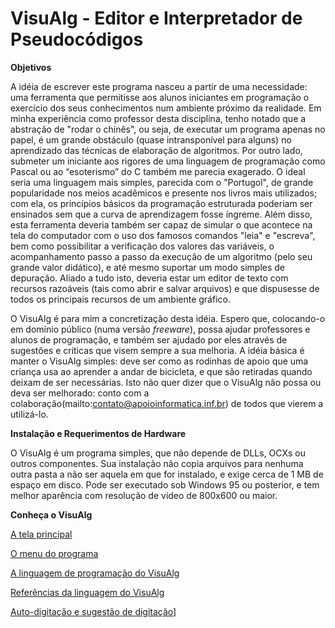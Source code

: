 # VisuAlg - Editor e Interpretador de Pseudocódigos

**Objetivos**

A idéia de escrever este programa nasceu a partir de uma necessidade: uma ferramenta que permitisse aos alunos iniciantes em programação o exercício dos seus conhecimentos num ambiente próximo da realidade. Em minha experiência como professor desta disciplina, tenho notado que a abstração de "rodar o chinês", ou seja, de executar um programa apenas no papel, é um grande obstáculo (quase intransponível para alguns) no aprendizado das técnicas de elaboração de algoritmos. Por outro lado, submeter um iniciante aos rigores de uma linguagem de programação como Pascal ou ao “esoterismo” do C também me parecia exagerado. O ideal seria uma linguagem mais simples, parecida com o "Portugol", de grande popularidade nos meios acadêmicos e presente nos livros mais utilizados; com ela, os princípios básicos da programação estruturada poderiam ser ensinados sem que a curva de aprendizagem fosse íngreme. Além disso, esta ferramenta deveria também ser capaz de simular o que acontece na tela do computador com o uso dos famosos comandos "leia" e "escreva", bem como possibilitar a verificação dos valores das variáveis, o acompanhamento passo a passo da execução de um algoritmo (pelo seu grande valor didático), e até mesmo suportar um modo simples de depuração. Aliado a tudo isto, deveria estar um editor de texto com recursos razoáveis (tais como abrir e salvar arquivos) e que dispusesse de todos os principais recursos de um ambiente gráfico.

O VisuAlg é para mim a concretização desta idéia. Espero que, colocando-o em domínio público (numa versão *freeware*), possa ajudar professores e alunos de programação, e também ser ajudado por eles através de sugestões e críticas que visem sempre a sua melhoria. A idéia básica é manter o VisuAlg simples: deve ser como as rodinhas de apoio que uma criança usa ao aprender a andar de bicicleta, e que são retiradas quando deixam de ser necessárias. Isto não quer dizer que o VisuAlg não possa ou deva ser melhorado: conto com a colaboração(mailto:contato@apoioinformatica.inf.br) de todos que vierem a utilizá-lo.

**Instalação e Requerimentos de Hardware**

O VisuAlg é um programa simples, que não depende de DLLs, OCXs ou outros componentes. Sua instalação não copia arquivos para nenhuma outra pasta a não ser aquela em que for instalado, e exige cerca de 1 MB de espaço em disco. Pode ser executado sob Windows 95 ou posterior, e tem melhor aparência com resolução de vídeo de 800x600 ou maior.

**Conheça o VisuAlg**

[A tela principal](telaprin.htm.md)

[O menu do programa](menu.htm.md)

[A linguagem de programação do VisuAlg](linguagem.htm.md)

[Referências da linguagem do VisuAlg](refer.htm.md)

[Auto-digitação e sugestão de digitação](autocomp.htm.md)]
